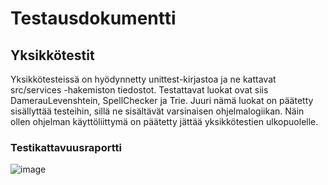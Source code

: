 # Testausdokumentti

## Yksikkötestit

Yksikkötesteissä on hyödynnetty unittest-kirjastoa ja ne kattavat src/services -hakemiston tiedostot. Testattavat luokat ovat siis DamerauLevenshtein, SpellChecker ja Trie. Juuri nämä luokat on päätetty sisällyttää testeihin, sillä ne sisältävät varsinaisen ohjelmalogiikan. Näin ollen ohjelman käyttöliittymä on päätetty jättää yksikkötestien ulkopuolelle.

### Testikattavuusraportti
![image](https://github.com/sonjaolkkonen/spell-checker/assets/117500758/176ca414-6420-4f90-bce1-427de8d4bb0d)



